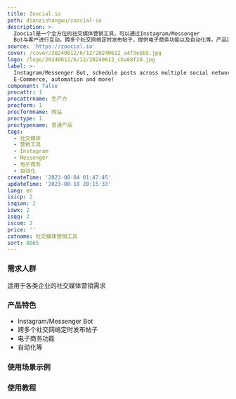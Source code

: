 ```yaml
---
title: Zoocial.io
path: dianzishangwu/zoocial-io
description: >-
  Zoocial是一个全方位的社交媒体营销工具，可以通过Instagram/Messenger
  Bot与客户进行互动，跨多个社交网络定时发布帖子，提供电子商务功能以及自动化等。产品定价灵活多样，适用于各类企业的社交媒体营销需求。
source: 'https://zoocial.io'
cover: /cover/20240612/6/12/20240612_a4f3ebb5.jpg
logo: /logo/20240612/6/12/20240612_cba88f28.jpg
label: >-
  Instagram/Messenger Bot, schedule posts across multiple social networks,
  E-Commerce, automation and more!
component: false
procattr: 1
procattrname: 生产力
procform: 1
procformname: 网站
proctype: 1
proctypename: 普通产品
tags:
  - 社交媒体
  - 营销工具
  - Instagram
  - Messenger
  - 电子商务
  - 自动化
createTime: '2023-08-04 01:47:45'
updateTime: '2023-08-18 20:15:33'
lang: en
isicp: 2
isqian: 2
iswx: 2
isqq: 2
iscom: 2
price: ''
catname: 社交媒体营销工具
sort: 8065
---
```




### 需求人群
适用于各类企业的社交媒体营销需求

### 产品特色
- Instagram/Messenger Bot
- 跨多个社交网络定时发布帖子
- 电子商务功能
- 自动化等

### 使用场景示例


### 使用教程


  
